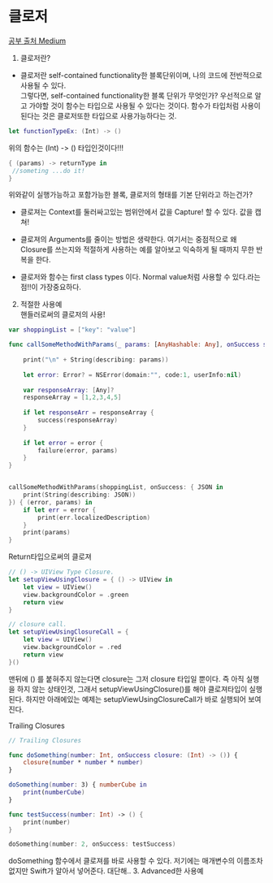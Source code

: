 # 클로저
[공부 출처 Medium](https://medium.com/@abhimuralidharan/functional-swift-all-about-closures-310bc8af31dd)

1. 클로저란?<br>

- 클로저란 self-contained functionality한 블록단위이며, 나의 코드에 전반적으로 사용될 수 있다.<br>
그렇다면, self-contained functionality한 블록 단위가 무엇인가? 우선적으로 알고 가야할 것이 함수는 타입으로 사용될 수 있다는 것이다. 함수가 타입처럼 사용이된다는 것은 클로저또한 타입으로 사용가능하다는 것.

```swift
let functionTypeEx: (Int) -> () 
```
위의 함수는 (Int) -> () 타입인것이다!!!

```swift
{ (params) -> returnType in
 //someting ...do it!
}
```
위와같이 실행가능하고 포함가능한 블록, 클로저의 형태를 기본 단위라고 하는건가?
- 클로져는 Context를 둘러싸고있는 범위안에서 값을 Capture! 할 수 있다. 값을 캡쳐!
- 클로져의 Arguments를 줄이는 방법은 생략한다.
여기서는 중점적으로 왜 Closure를 쓰는지와 적절하게 사용하는 예를 알아보고 익숙하게 될 때까지 무한 반복을 한다.

- 클로저와 함수는 first class types 이다. Normal value처럼 사용할 수 있다.라는점!!이 가장중요하다.

2. 적절한 사용예<br>
핸들러로써의 클로저의 사용!

```swift
var shoppingList = ["key": "value"]

func callSomeMethodWithParams(_ params: [AnyHashable: Any], onSuccess success: @escaping (_ JSON: Any) -> (), onFailure failure: @escaping (_ error: Error?, _ params: [AnyHashable: Any]) -> ()){
    
    print("\n" + String(describing: params))
    
    let error: Error? = NSError(domain:"", code:1, userInfo:nil)
    
    var responseArray: [Any]?
    responseArray = [1,2,3,4,5]
    
    if let responseArr = responseArray {
        success(responseArray)
    }
    
    if let error = error {
        failure(error, params)
    }
}


callSomeMethodWithParams(shoppingList, onSuccess: { JSON in
    print(String(describing: JSON))
}) { (error, params) in
    if let err = error {
        print(err.localizedDescription)
    }
    print(params)
}
```

Return타입으로써의 클로져
```swift
// () -> UIView Type Closure.
let setupViewUsingClosure = { () -> UIView in
    let view = UIView()
    view.backgroundColor = .green
    return view
}

// closure call.
let setupViewUsingClosureCall = {
    let view = UIView()
    view.backgroundColor = .red
    return view
}()
```
맨뒤에 () 를 붙혀주지 않는다면 closure는 그저 closure 타입일 뿐이다. 즉 아직 실행을 하지 않는 상태인것, 그래서 setupViewUsingClosure()를 해야 클로져타입이 실행된다. 하지만 아래에있는 예제는
setupViewUsingClosureCall가 바로 실행되어 보여진다.

Trailing Closures

```swift
// Trailing Closures

func doSomething(number: Int, onSuccess closure: (Int) -> ()) {
    closure(number * number * number)
}

doSomething(number: 3) { numberCube in
    print(numberCube)
}

func testSuccess(number: Int) -> () {
    print(number)
}

doSomething(number: 2, onSuccess: testSuccess)
````
doSomething 함수에서 클로져를 바로 사용할 수 있다. 저기에는 매개변수의 이름조차 없지만 Swift가 알아서 넣어준다. 대단해..
3. Advanced한 사용예<br>